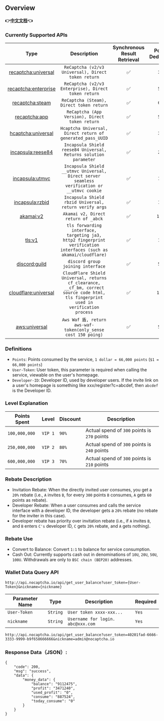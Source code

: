 ## Overview

**👉[中文文档](/)👈**

### Currently Supported APIs

|                 Type                  |                                                             Description                                                              | Synchronous Result Retrieval | Points Deduction | Discount for Input Proxy | Running Status | Exclusive/Monthly (Contact Support) |
|:-------------------------------------:|:------------------------------------------------------------------------------------------------------------------------------------:|:----------------------------:|:----------------:|:------------------------:|:--------------:|:-----------------------------------:|
|  [recaptcha:universal](recaptcha.md)  |                                          `ReCaptcha (v2/v3 Universal), Direct token return`                                          |              ✅               |      `300`       |          `150`           |       ✅        |                  ❌                  |
| [recaptcha:enterprise](recaptcha.md)  |                                         `ReCaptcha (v2/v3 Enterprise), Direct token return`                                          |              ✅               |      `500`       |          `250`           |       ✅        |                  ❌                  |
|    [recaptcha:steam](recaptcha.md)    |                                               `ReCaptcha (Steam), Direct token return`                                               |              ✅               |      `600`       |          `300`           |       ✅        |                  ❌                  |
|   [recaptcha:app](recaptcha_app.md)   |                                            `ReCaptcha (App Version), Direct token return`                                            |              ✅               |      `500`       |          `250`           |       ✅        |                  ❌                  |
|   [hcaptcha:universal](hcaptcha.md)   |                                      `Hcaptcha Universal, Direct return of generated_pass_UUID`                                      |              ✅               |      `300`       |          `150`           |       ❌        |                  ❌                  |
|   [incapsula:reese84](incapsula.md)   |                                   `Incapsula Shield reese84 Universal, Returns solution parameter`                                   |              ✅               |      `210`       |            ❌             |       ✅        |                  ✅                  |
| [incapsula:utmvc](incapsula_utmvc.md) |                     `Incapsula Shield __utmvc Universal, Direct server seamless verification or __utmvc cookie`                      |              ✅               |      `150`       |            ❌             |       ✅        |                  ✅                  |
| [incapsula:rzbid](incapsula_rbzid.md) |                                        `Incapsula Shield rbzid Universal, return verify args`                                        |              ✅               |      `100`       |            ❌             |       ✅        |                  ✅                  |
|        [akamai:v2](akamai.md)         |                                                 `Akamai v2, Direct return of _abck`                                                  |              ✅               |      `1000`      |            ❌             |       ✅        |                  ✅                  |
|           [tls:v1](tls.md)            |           `tls forwarding interface, targeting ja3, http2 fingerprint verification interfaces (such as akamai/cloudflare)`           |              ✅               |      `100`       |            ❌             |       ✅        |                  ✅                  |
|      [discord:guild](discord.md)      |                                                  `discord group joining interface`                                                   |              ✅               |      `500`       |            ❌             |       ✅        |                  ❌                  |
| [cloudflare:universal](cloudflare.md) | `CloudFlare Shield Universal, returns cf_clearance, __cf_bm, correct source code html, tls fingerprint used in verification process` |              ✅               |      `1000`      |            ❌             |       ✅        |                  ❌                  |
|        [aws:universal](aws.md)        |                                     `Aws Waf 盾, return aws-waf-token(only_sense cost 150 poing)`                                     |    ✅     |      `500`       |    ✅     |  ✅   |      ✅       |

### Definitions

* `Points`: Points consumed by the service, `1 dollar = 66,000 points` (`$1 = 66,000 points`)
* `User-Token`: User token, this parameter is required when calling the service, viewable on the user's homepage.
* `Developer-ID`: Developer ID, used by developer users. If the invite link on a user's homepage is something like
  xxx/register?c=abcdef, then `abcdef` is the Developer ID.

### Level Explanation

| Points Spent  | Level   | Discount | Description                                  |
|---------------|---------|----------|----------------------------------------------|
| `100,000,000` | `VIP 1` | `90%`    | Actual spend of `300` points is `270` points |
| `250,000,000` | `VIP 2` | `80%`    | Actual spend of `300` points is `240` points |
| `600,000,000` | `VIP 3` | `70%`    | Actual spend of `300` points is `210` points |

### Rebate Description

* Invitation Rebate: When the directly invited user consumes, you get a `20%` rebate (i.e., `A` invites `B`, for
  every `300` points `B` consumes, `A` gets `60` points as rebate).
* Developer Rebate: When a user consumes and calls the service interface with a developer ID, the developer gets a `20%`
  rebate (no rebate for the inviter in this case).
* Developer rebate has priority over invitation rebate (i.e., if `A` invites `B`, and `B` enters `C's` developer ID, `C`
  gets `20%` rebate, and `A` gets nothing).

### Rebate Use

* Convert to Balance: Convert `1:1` to balance for service consumption.
* Cash Out: Currently supports cash out in denominations of `10U`, `20U`, `50U`, `100U`. Withdrawals are only
  to `BSC chain (BEP20)` addresses.

### Wallet Data Query API

```text
http://api.nocaptcha.io/api/get_user_balance?user_token={User-Token}&nickname={nickname}
```

| Parameter Name | Type     | Description                       | Required |
|----------------|----------|-----------------------------------|----------|
| `User-Token`   | `String` | `User token xxxx-xxx...`          | `Yes`    |
| `nickname`     | `String` | `Username for login. abc@xxx.com` | `Yes`    |

`http://api.nocaptcha.io/api/get_user_balance?user_token=40201fad-6666-3333-9999-b9f658666666&nickname=admin@nocaptcha.io`

### Response Data（JSON）:

```
{
    "code": 200,
    "msg": "success",
    "data": {
        "money_data": {
            "balance": "9112475",
            "profit": "3471240",
            "used_profit": "0",
            "consume": "887524",
            "today_consume": "0"
        }
    }
}
```

